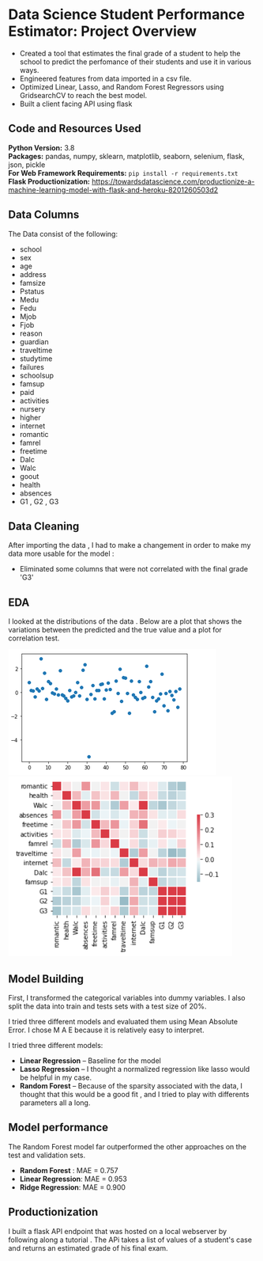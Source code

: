 # Data Science Student Performance Estimator: Project Overview 
* Created a tool that estimates the final grade of a student to help the school to predict the perfomance of their students and use it in various ways.
* Engineered features from data imported in a csv file. 
* Optimized Linear, Lasso, and Random Forest Regressors using GridsearchCV to reach the best model. 
* Built a client facing API using flask 

## Code and Resources Used 
**Python Version:** 3.8  
**Packages:** pandas, numpy, sklearn, matplotlib, seaborn, selenium, flask, json, pickle  
**For Web Framework Requirements:**  ```pip install -r requirements.txt```   
**Flask Productionization:** https://towardsdatascience.com/productionize-a-machine-learning-model-with-flask-and-heroku-8201260503d2


## Data Columns
The Data consist of the following:
*	school
*	sex
*	age
*	address
*	famsize 
*	Pstatus
*	Medu 
*	Fedu
*	Mjob
*	Fjob 
*	reason
*	guardian
*	traveltime
*	studytime 
*	failures 
*	schoolsup 
*	famsup 
*	paid 
*	activities 
*	nursery 
*	higher 
*	internet 
*	romantic 
*	famrel 
*	freetime 
*	Dalc 
*	Walc 
*	goout 
*	health 
*	absences 
*	G1 , G2 , G3

## Data Cleaning
After importing the data , I had to make a changement in order to make my data more usable for the model :

*	Eliminated some columns that were not correlated with the final grade 'G3'

## EDA
I looked at the distributions of the data . Below are a plot that shows the variations between the predicted and the true value and a plot for correlation test. 

![alt text](images/model_performance.PNG "differences between true values and predicted values")
![alt text](images/Correlation.PNG "Correlations")

## Model Building 

First, I transformed the categorical variables into dummy variables. I also split the data into train and tests sets with a test size of 20%.   

I tried three different models and evaluated them using Mean Absolute Error. I chose M A E because it is relatively easy to interpret.   

I tried three different models:
*	**Linear Regression** – Baseline for the model
*	**Lasso Regression** – I thought a normalized regression like lasso would be helpful in my case.
*	**Random Forest** – Because of the sparsity associated with the data, I thought that this would be a good fit , and I tried to play with differents parameters all a long. 

## Model performance
The Random Forest model far outperformed the other approaches on the test and validation sets. 
*	**Random Forest** : MAE = 0.757
*	**Linear Regression**: MAE = 0.953
*	**Ridge Regression**: MAE = 0.900

## Productionization 
I built a flask API endpoint that was hosted on a local webserver by following along a tutorial . The APi takes a list of values of a student's case and returns an estimated grade of his final exam. 




